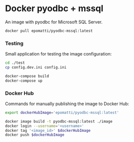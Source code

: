 # Docker pyodbc + mssql

An image with pyodbc for Microsoft SQL Server.

```sh
docker pull epomatti/pyodbc-mssql:latest
```

### Testing

Small application for testing the image configuration:

```sh
cd ./test
cp config.dev.ini config.ini

docker-compose build
docker-compose up
```

### Docker Hub

Commands for manually publishing the image to Docker Hub:

```sh
export dockerHubImage='epomatti/pyodbc-mssql:latest'

docker image build -t pyodbc-mssql:latest ./image
docker login --username='<username>'
docker tag '<image_id>' $dockerHubImage
docker push $dockerHubImage
```